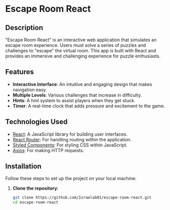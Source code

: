 # Escape Room React

## Description

"Escape Room React" is an interactive web application that simulates an escape room experience. Users must solve a series of puzzles and challenges to "escape" the virtual room. This app is built with React and provides an immersive and challenging experience for puzzle enthusiasts.

## Features

- **Interactive Interface**: An intuitive and engaging design that makes navigation easy.
- **Multiple Levels**: Various challenges that increase in difficulty.
- **Hints**: A hint system to assist players when they get stuck.
- **Timer**: A real-time clock that adds pressure and excitement to the game.

## Technologies Used

- [React](https://reactjs.org/): A JavaScript library for building user interfaces.
- [React Router](https://reactrouter.com/): For handling routing within the application.
- [Styled Components](https://styled-components.com/): For styling CSS within JavaScript.
- [Axios](https://axios-http.com/): For making HTTP requests.

## Installation

Follow these steps to set up the project on your local machine:

1. **Clone the repository**:

   ```bash
   git clone https://github.com/Israelab01/escape-room-react.git
   cd escape-room-react
